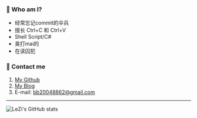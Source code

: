 ### 👋 Who am I?
- 经常忘记commit的伞兵
- 擅长 Ctrl+C 和 Ctrl+V
- Shell Script/C#
- 臭打mai的
- 在读囚犯

### 💬 Contact me
1. [My Github](https://github.com/LeZi9916)
2. [My Blog](https://leziblog.cn)
3. E-mail: [bb20048862@gmail.com](mailto:bb20048862@gmail.com)

---  

![LeZi's GitHub stats](https://github-readme-stats.vercel.app/api?username=LeZi9916&show_icons=true&theme=radical)

<!--
**LeZi04919/LeZi04919** is a ✨ _special_ ✨ repository because its `README.md` (this file) appears on your GitHub profile.

Here are some ideas to get you started:

- 🔭 I’m currently working on ...
- 🌱 I’m currently learning ...
- 👯 I’m looking to collaborate on ...
- 🤔 I’m looking for help with ...
- 💬 Ask me about ...
- 📫 How to reach me: ...
- 😄 Pronouns: ...
- ⚡ Fun fact: ...
-->
